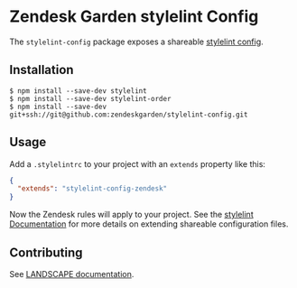 # Zendesk Garden stylelint Config

The `stylelint-config` package exposes a shareable [stylelint
config](http://stylelint.io/?%2Fdocs%2Fuser-guide%2Fconfiguration.md).

## Installation

    $ npm install --save-dev stylelint
    $ npm install --save-dev stylelint-order
    $ npm install --save-dev git+ssh://git@github.com:zendeskgarden/stylelint-config.git

## Usage

Add a `.stylelintrc` to your project with an `extends` property like this:

```json
{
  "extends": "stylelint-config-zendesk"
}
```

Now the Zendesk rules will apply to your project. See the [stylelint
Documentation](http://stylelint.io/?%2Fdocs%2Fuser-guide%2Fconfiguration.md)
for more details on extending shareable configuration files.

## Contributing

See [LANDSCAPE
documentation](https://github.com/zendeskgarden/LANDSCAPE/wiki/Contributing).
